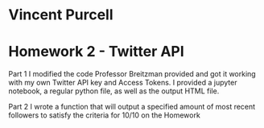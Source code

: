 # Vincent Purcell
# Homework 2 - Twitter API

Part 1
    I modified the code Professor Breitzman provided and got it working with my own Twitter API key and Access Tokens.
    I provided a jupyter notebook, a regular python file, as well as the output HTML file.

Part 2
    I wrote a function that will output a specified amount of most recent followers to satisfy the criteria for 10/10 on the Homework